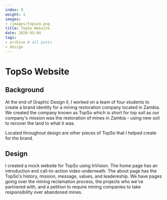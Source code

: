 ```yaml
---
index: 9
weight: 1
images:
- /images/topso4.png
title: TopSo Website
date: 2020-05-04
tags:
- archive # all posts
- design
---
```


# TopSo Website

## Background
At the end of Graphic Design II, I worked on a team of four students to create a brand identity for a mining restoration company located in Zambia. We created the company known as TopSo which is short for top soil as our company's mission was the restoration of mines in Zambia - using new soil to recover the land to what it was.

Located throughout design are other pieces of TopSo that I helped create for the brand.

## Design

I created a mock website for TopSo using InVision. The home page has an introduction and call-to-action video underneath. The about page has the TopSo's history, mission, message, values, and leadereship. We have pages going over the mining reclamation process, the projects who we've partnered with, and a petition to require mining companies to take responsibility over abandoned mines.